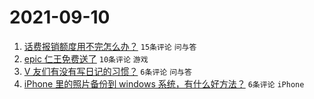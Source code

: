 # 2021-09-10

1. [话费报销额度用不完怎么办？](https://www.v2ex.com/t/800968) `15条评论` `问与答`
1. [epic 仁王免费送了](https://www.v2ex.com/t/800964) `10条评论` `游戏`
1. [V 友们有没有写日记的习惯？](https://www.v2ex.com/t/800970) `6条评论` `问与答`
1. [iPhone 里的照片备份到 windows 系统，有什么好方法？](https://www.v2ex.com/t/800965) `6条评论` `iPhone`
